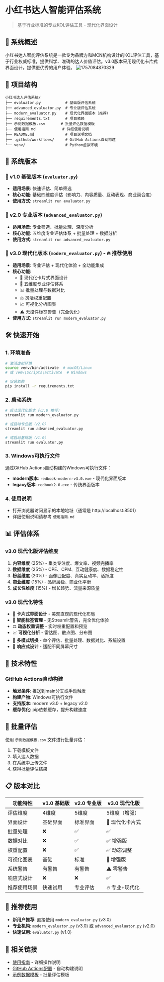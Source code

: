 # 小红书达人智能评估系统

> 基于行业标准的专业KOL评估工具 - 现代化界面设计

## 🌟 系统概述

小红书达人智能评估系统是一款专为品牌方和MCN机构设计的KOL评估工具，基于行业权威标准，提供科学、准确的达人价值评估。v3.0版本采用现代化卡片式界面设计，提供更优秀的用户体验。
![1757084870329](image/使用指南/1757084870329.png)

## 📁 项目结构

```
小红书达人评估系统/
├── evaluator.py           # 基础版评估系统
├── advanced_evaluator.py  # 专业版评估系统
├── modern_evaluator.py    # 现代化界面版本（推荐）
├── requirements.txt       # 项目依赖
├── 示例数据模板.csv       # 批量评估数据模板
├── 使用指南.md            # 详细使用说明
├── README.md              # 项目说明文档
├── .github/workflows/     # GitHub Actions自动构建
└── venv/                  # Python虚拟环境
```

## 🚀 系统版本

### 🎯 **v1.0 基础版本** (`evaluator.py`)
- **适用场景**: 快速评估、简单筛选
- **核心功能**: 基础四维度评估（影响力、内容质量、互动表现、商业契合度）
- **使用方式**: `streamlit run evaluator.py`

### 🚀 **v2.0 专业版本** (`advanced_evaluator.py`)
- **适用场景**: 专业筛选、批量处理、深度分析
- **核心功能**: 五维度专业评估体系 + 批量处理 + 数据分析
- **使用方式**: `streamlit run advanced_evaluator.py`

### 💎 **v3.0 现代化版本** (`modern_evaluator.py`) - **🔥 推荐使用**
- **适用场景**: 专业评估 + 现代化体验 + 全功能集成
- **核心功能**: 
  - 🎨 现代化卡片式界面设计
  - 🎯 五维度专业评估体系
  - 📊 批量处理与数据对比
  - ⚖️ 灵活权重配置
  - 📈 可视化分析图表
  - ⚠️ 无控件标签警告（完全优化）
- **使用方式**: `streamlit run modern_evaluator.py`

## 🛠️ 快速开始

### 1. 环境准备
```bash
# 激活虚拟环境
source venv/bin/activate  # macOS/Linux
# 或 venv\Scripts\activate  # Windows

# 安装依赖
pip install -r requirements.txt
```

### 2. 启动系统
```bash
# 启动现代化版本（v3.0 推荐）
streamlit run modern_evaluator.py

# 或启动专业版（v2.0）
streamlit run advanced_evaluator.py

# 或启动基础版（v1.0）
streamlit run evaluator.py
```

### 3. Windows可执行文件
通过GitHub Actions自动构建的Windows可执行文件：
- **modern版本**: `redbook-modern-v3.0.exe` - 现代化界面版本
- **legacy版本**: `redbook2.0.exe` - 传统界面版本

### 4. 使用说明
- 打开浏览器访问显示的本地地址（通常是 http://localhost:8501）
- 详细使用说明请参考 `使用指南.md`

## 📊 评估体系

### v3.0 现代化版评估维度
1. **内容维度** (25%) - 垂类专注度、爆文率、视频完播率
2. **数据维度** (25%) - CPE、CPM、互动健康度、数据稳定性
3. **粉丝维度** (20%) - 画像匹配度、真实互动率、活跃度
4. **商业维度** (15%) - 品牌层级、商业化平衡
5. **成长性维度** (15%) - 增长趋势、流量来源质量

### v3.0 现代化特性
- 🎨 **卡片式界面设计** - 美观直观的现代化布局
- 🎯 **智能标签管理** - 无Streamlit警告，完全优化体验
- ⚖️ **动态权重调整** - 实时权重配置和预览
- 📈 **可视化分析** - 雷达图、散点图、分布图
- 🔄 **多模式切换** - 单个评估、批量处理、数据对比、系统设置
- 📱 **响应式设计** - 适配不同屏幕尺寸

## 🔧 技术特性

### GitHub Actions自动构建
- **触发条件**: 推送到main分支或手动触发
- **构建产物**: Windows可执行文件
- **支持版本**: modern v3.0 + legacy v2.0
- **缓存优化**: pip依赖缓存，提升构建速度

## 📝 批量评估

使用 `示例数据模板.csv` 文件进行批量评估：
1. 下载模板文件
2. 填入达人数据
3. 在系统中上传文件
4. 获得批量评估结果

## 📋 版本对比

| 功能特性 | v1.0 基础版 | v2.0 专业版 | v3.0 现代化版 |
|---------|------------|------------|---------------|
| 评估维度 | 4维度 | 5维度 | 5维度（增强） |
| 界面设计 | 基础界面 | 标准界面 | 🎨 现代化卡片式 |
| 批量处理 | ❌ | ✅ | ✅ |
| 数据对比 | ❌ | ✅ | ✅ 增强版 |
| 权重配置 | ❌ | ✅ | ✅ 动态调整 |
| 可视化图表 | 基础 | 标准 | 🎯 增强版 |
| 系统警告 | 有警告 | 有警告 | ⚠️ 零警告 |
| 响应式设计 | ❌ | ❌ | ✅ |
| 推荐使用场景 | 快速试用 | 专业评估 | 🔥 专业+现代化 |

## 🎯 推荐使用

- **新用户推荐**: 直接使用 `modern_evaluator.py` (v3.0)
- **专业机构**: `modern_evaluator.py` (v3.0) 或 `advanced_evaluator.py` (v2.0)
- **快速试用**: `evaluator.py` (v1.0)

## 🔗 相关链接

- [使用指南](使用指南.md) - 详细操作说明
- [GitHub Actions配置](GitHub-Actions配置说明.md) - 自动构建说明
- [示例数据模板](示例数据模板.csv) - 批量评估模板
